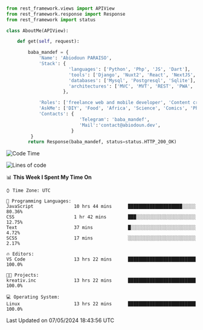 ###
```python
from rest_framework.views import APIView
from rest_framework.response import Response
from rest_framework import status

class AboutMe(APIView):

    def get(self, request):

        baba_mandef = {
            'Name': 'Abiodoun PARAISO',
            'Stack': {
                       'languages': ['Python', 'Php', 'JS', 'Dart'],
                       'tools': ['Django', 'Nuxt2', 'React', 'NextJS', 'Flutter'],
                       'databases': ['Mysql', 'Postgresql', 'Sqlite'],
                       'architectures': ['MVC', 'MVT', 'REST', 'PWA', 'SPA', 'MicroServices']
                     },

            'Roles': ['freelance web and mobile developer', 'Content creator', 'Teacher', 'Mentor'],
            'AskMe': ['DIY', 'Food', 'Africa', 'Science', 'Comics', 'Photography', 'Tech', 'Programming', 'Mechatronics'],
            'Contacts': {
                           'Telegram': 'baba_mandef',
                           'Mail':'contact@abiodoun.dev',
                        }
         }
        return Response(baba_mandef, status=status.HTTP_200_OK)

```                    

<!--START_SECTION:waka-->
![Code Time](http://img.shields.io/badge/Code%20Time-1%2C042%20hrs%2035%20mins-blue)

![Lines of code](https://img.shields.io/badge/From%20Hello%20World%20I%27ve%20Written-255%20Thousand%20lines%20of%20code-blue)

📊 **This Week I Spent My Time On** 

```text
⌚︎ Time Zone: UTC

💬 Programming Languages: 
JavaScript               10 hrs 44 mins      ████████████████████░░░░░   80.36% 
CSS                      1 hr 42 mins        ███░░░░░░░░░░░░░░░░░░░░░░   12.75% 
Text                     37 mins             █░░░░░░░░░░░░░░░░░░░░░░░░   4.72% 
SCSS                     17 mins             ░░░░░░░░░░░░░░░░░░░░░░░░░   2.17%

🔥 Editors: 
VS Code                  13 hrs 22 mins      █████████████████████████   100.0%

🐱‍💻 Projects: 
kreativ.inc              13 hrs 22 mins      █████████████████████████   100.0%

💻 Operating System: 
Linux                    13 hrs 22 mins      █████████████████████████   100.0%

```


 Last Updated on 07/05/2024 18:43:56 UTC
<!--END_SECTION:waka-->
